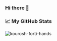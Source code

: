 ### Hi there 👋

<!--
**kourosh-forti-hands/kourosh-forti-hands** is a ✨ _special_ ✨ repository because its `README.md` (this file) appears on your GitHub profile.

Here are some ideas to get you started:

- 🔭 I’m currently working on ...
- 🌱 I’m currently learning ...
- 👯 I’m looking to collaborate on ...
- 🤔 I’m looking for help with ...
- 💬 Ask me about ...
- 📫 How to reach me: ...
- 😄 Pronouns: ...
- ⚡ Fun fact: ...
-->

### 📈 My GitHub Stats

<p align="left"> <img src="https://stats-kourosh-forti-hands-projects.vercel.app/api?username=kourosh-forti-hands&show_icons=true&theme=gotham" alt="kourosh-forti-hands" />

